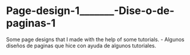 # Page-design-1_______-Dise-o-de-paginas-1
Some page designs that I made with the help of some tutorials.  -  Algunos diseños de  paginas que hice con ayuda de algunos tutoriales.
